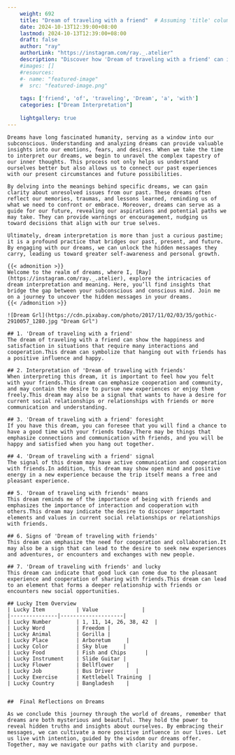 ```yaml
---
    weight: 692
    title: "Dream of traveling with a friend"  # Assuming 'title' column exists
    date: 2024-10-13T12:39:00+08:00
    lastmod: 2024-10-13T12:39:00+08:00
    draft: false
    author: "ray"
    authorLink: "https://instagram.com/ray._.atelier"
    description: "Discover how 'Dream of traveling with a friend' can interpret your future and uncover its significant meanings in your life."
    #images: []
    #resources:
    #- name: "featured-image"
    #  src: "featured-image.png"
    
    tags: ['friend', 'of', 'traveling', 'Dream', 'a', 'with']
    categories: ["Dream Interpretation"]
    
    lightgallery: true
---
```

    
    Dreams have long fascinated humanity, serving as a window into our subconscious. Understanding and analyzing dreams can provide valuable insights into our emotions, fears, and desires. When we take the time to interpret our dreams, we begin to unravel the complex tapestry of our inner thoughts. This process not only helps us understand ourselves better but also allows us to connect our past experiences with our present circumstances and future possibilities.
    
    By delving into the meanings behind specific dreams, we can gain clarity about unresolved issues from our past. These dreams often reflect our memories, traumas, and lessons learned, reminding us of what we need to confront or embrace. Moreover, dreams can serve as a guide for our future, revealing our aspirations and potential paths we may take. They can provide warnings or encouragement, nudging us toward decisions that align with our true selves.
    
    Ultimately, dream interpretation is more than just a curious pastime; it is a profound practice that bridges our past, present, and future. By engaging with our dreams, we can unlock the hidden messages they carry, leading us toward greater self-awareness and personal growth.
    
    {{< admonition >}}
    Welcome to the realm of dreams, where I, [Ray](https://instagram.com/ray._.atelier), explore the intricacies of dream interpretation and meaning. Here, you’ll find insights that bridge the gap between your subconscious and conscious mind. Join me on a journey to uncover the hidden messages in your dreams.
    {{< /admonition >}}
    
    ![Dream Grl](https://cdn.pixabay.com/photo/2017/11/02/03/35/gothic-2910057_1280.jpg "Dream Grl")
    
    ## 1. 'Dream of traveling with a friend'
    The dream of traveling with a friend can show the happiness and satisfaction in situations that require many interactions and cooperation.This dream can symbolize that hanging out with friends has a positive influence and happy.
    
    ## 2. Interpretation of 'Dream of traveling with friends'
    When interpreting this dream, it is important to feel how you felt with your friends.This dream can emphasize cooperation and community, and may contain the desire to pursue new experiences or enjoy them freely.This dream may also be a signal that wants to have a desire for current social relationships or relationships with friends or more communication and understanding.
    
    ## 3. 'Dream of traveling with a friend' foresight
    If you have this dream, you can foresee that you will find a chance to have a good time with your friends today.There may be things that emphasize connections and communication with friends, and you will be happy and satisfied when you hang out together.
    
    ## 4. 'Dream of traveling with a friend' signal
    The signal of this dream may have active communication and cooperation with friends.In addition, this dream may show open mind and positive energy in a new experience because the trip itself means a free and pleasant experience.
    
    ## 5. 'Dream of traveling with friends' means
    This dream reminds me of the importance of being with friends and emphasizes the importance of interaction and cooperation with others.This dream may indicate the desire to discover important elements and values in current social relationships or relationships with friends.
    
    ## 6. Signs of 'Dream of traveling with friends'
    This dream can emphasize the need for cooperation and collaboration.It may also be a sign that can lead to the desire to seek new experiences and adventures, or encounters and exchanges with new people.
    
    ## 7. 'Dream of traveling with friends' and lucky
    This dream can indicate that good luck can come due to the pleasant experience and cooperation of sharing with friends.This dream can lead to an element that forms a deeper relationship with friends or encounters new social opportunities.
    
    ## Lucky Item Overview
    | Lucky Item          | Value              |
    |---------------|--------------------|
    | Lucky Number        | 1, 11, 14, 26, 38, 42  |
    | Lucky Word          | Freedom |
    | Lucky Animal        | Gorilla |
    | Lucky Place         | Arboretum     |
    | Lucky Color         | Sky blue     |
    | Lucky Food          | Fish and Chips      |
    | Lucky Instrument    | Slide Guitar |
    | Lucky Flower        | Bellflower    |
    | Lucky Job           | Bus Driver       |
    | Lucky Exercise      | Kettlebell Training  |
    | Lucky Country       | Bangladesh    |
    
    
    ##  Final Reflections on Dreams
    
    As we conclude this journey through the world of dreams, remember that dreams are both mysterious and beautiful. They hold the power to reveal hidden truths and insights about ourselves. By embracing their messages, we can cultivate a more positive influence in our lives. Let us live with intention, guided by the wisdom our dreams offer. Together, may we navigate our paths with clarity and purpose.
    